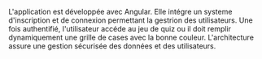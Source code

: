 L'application est développée avec Angular. 
Elle intégre un systeme d'inscription et de connexion permettant la gestrion des utilisateurs.
Une fois authentifié, l'utilisateur accéde au jeu de quiz ou il doit remplir dynamiquement une grille de cases avec la bonne couleur.
L'architecture assure une gestion sécurisée des données et des utilisateurs.
